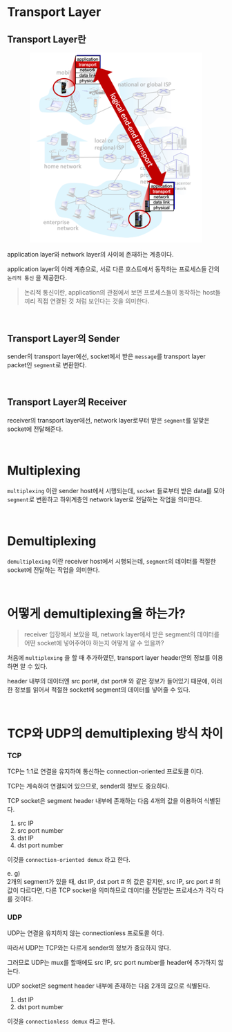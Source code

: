 <!-- @format -->

# Transport Layer

## Transport Layer란

<p align="center">
    <img src="./img/transport-services.png" width="400px">
</p>

application layer와 network layer의 사이에 존재하는 계층이다.

application layer의 아래 계층으로, 서로 다른 호스트에서 동작하는 프로세스들 간의 `논리적 통신` 을 제공한다.

> 논리적 통신이란, application의 관점에서 보면 프로세스들이 동작하는 host들 끼리 직접 연결된 것 처럼 보인다는 것을 의미한다.

<br />

## Transport Layer의 Sender

sender의 transport layer에선, socket에서 받은 `message`를 transport layer packet인 `segment`로 변환한다.

<br />

## Transport Layer의 Receiver

receiver의 transport layer에선, network layer로부터 받은 `segment`를 알맞은 socket에 전달해준다.

<br />

# Multiplexing

`multiplexing` 이란 sender host에서 시행되는데, `socket` 들로부터 받은 data를 모아 `segment`로 변환하고 하위계층인 network layer로 전달하는 작업을 의미한다.

<br />

# Demultiplexing

`demultiplexing` 이란 receiver host에서 시행되는데, `segment`의 데이터를 적절한 socket에 전달하는 작업을 의미한다.

<br />

# 어떻게 demultiplexing을 하는가?

> receiver 입장에서 보았을 때, network layer에서 받은 segment의 데이터를 어떤 socket에 넣어주어야 하는지 어떻게 알 수 있을까?

처음에 `multiplexing` 을 할 때 추가하였던, transport layer header안의 정보를 이용하면 알 수 있다.

header 내부의 데이터엔 src port#, dst port# 와 같은 정보가 들어있기 때문에, 이러한 정보를 읽어서 적절한 socket에 segment의 데이터를 넣어줄 수 있다.

<br />

# TCP와 UDP의 demultiplexing 방식 차이

### TCP

TCP는 1:1로 연결을 유지하여 통신하는 connection-oriented 프로토콜 이다.

TCP는 계속하여 연결되어 있으므로, sender의 정보도 중요하다.

TCP socket은 segment header 내부에 존재하는 다음 4개의 값을 이용하여 식별된다.

1. src IP
2. src port number
3. dst IP
4. dst port number

이것을 `connection-oriented demux` 라고 한다.

e. g)  
2개의 segment가 있을 때, dst IP, dst port # 의 값은 같지만, src IP, src port # 의 값이 다르다면, 다른 TCP socket을 의미하므로 데이터를 전달받는 프로세스가 각각 다를 것이다.

### UDP

UDP는 연결을 유지하지 않는 connectionless 프로토콜 이다.

따라서 UDP는 TCP와는 다르게 sender의 정보가 중요하지 않다.

그러므로 UDP는 mux를 할때에도 src IP, src port number를 header에 추가하지 않는다.

UDP socket은 segment header 내부에 존재하는 다음 2개의 값으로 식별된다.

1. dst IP
2. dst port number

이것을 `connectionless demux` 라고 한다.
